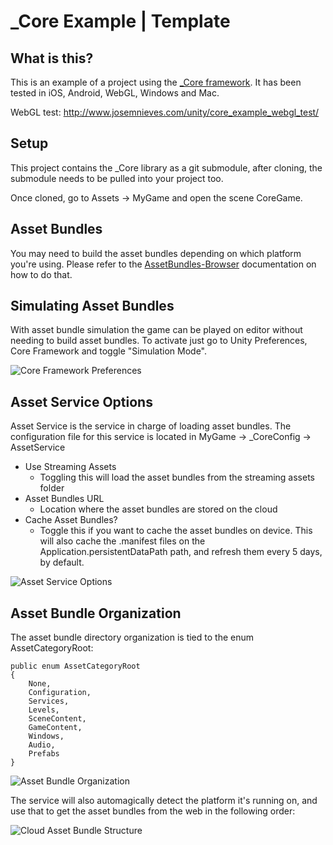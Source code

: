 # _Core Example | Template

What is this?
---
This is an example of a project using the [_Core framework](https://github.com/nievesj/unity-core-project). It has been tested in iOS, Android, WebGL, Windows and Mac.

WebGL test:  http://www.josemnieves.com/unity/core_example_webgl_test/

Setup
---
This project contains the _Core library as a git submodule, after cloning, the submodule needs to be pulled into your project too. 

Once cloned, go to Assets -> MyGame and open the scene CoreGame.

Asset Bundles
---
You may need to build the asset bundles depending on which platform you're using. Please refer to the  [AssetBundles-Browser](https://github.com/Unity-Technologies/AssetBundles-Browser)  documentation on how to do that. 

Simulating Asset Bundles
---
With asset bundle simulation the game can be played on editor without needing to build asset bundles. To activate just go to Unity Preferences, Core Framework and toggle "Simulation Mode".

![Core Framework Preferences](http://www.josemnieves.com/unity/images/preferences.png)

Asset Service Options
---
Asset Service is the service in charge of loading asset bundles. The configuration file for this service is located in MyGame -> _CoreConfig -> AssetService
* Use Streaming Assets
	* Toggling this will load the asset bundles from the streaming assets folder
* Asset Bundles URL
	* Location where the asset bundles are stored on the cloud
* Cache Asset Bundles?
	* Toggle this if you want to cache the asset bundles on device. This will also cache the .manifest files on the Application.persistentDataPath path, and refresh them every 5 days, by default.

![Asset Service Options](http://www.josemnieves.com/unity/images/assetservice.png)

Asset Bundle Organization
---
The asset bundle directory organization is tied to the enum AssetCategoryRoot:

    public enum AssetCategoryRoot
	{
		None,
		Configuration,
		Services,
		Levels,
		SceneContent,
		GameContent,
		Windows,
		Audio,
		Prefabs
	}

![Asset Bundle Organization](http://www.josemnieves.com/unity/images/aborg.png)

The service will also automagically detect the platform it's running on, and use that to get the asset bundles from the web in the following order: 

![Cloud Asset Bundle Structure](http://www.josemnieves.com/unity/images/webab.png)
